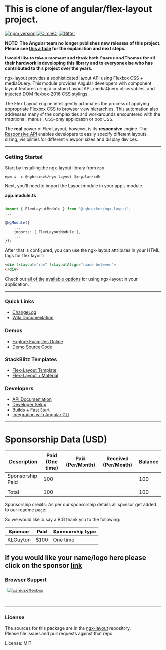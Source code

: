# This is clone of angular/flex-layout project.

[![npm version](https://badge.fury.io/js/%40ngbracket%2Fngx-layout.svg)](https://www.npmjs.com/package/@ngbracket/ngx-layout)
[![CircleCI](https://dl.circleci.com/status-badge/img/gh/ngbracket/ngx-layout/tree/main.svg?style=svg)](https://dl.circleci.com/status-badge/redirect/gh/ngbracket/ngx-layout/tree/main)
[![Gitter](https://badges.gitter.im/angular/flex-layout.svg)](https://gitter.im/angular/flex-layout)

**NOTE: The Angular team no longer publishes new releases of this project. Please see [this article](https://medium.com/@caerus.karu/farewell-flex-layout-aaa567023769) for the explanation and next steps.**

**I would like to take a moment and thank both Caerus and Thomas for all their hardwork in developing this library and to everyone else who has contributed to this project over the years.**

ngx-layout provides a sophisticated layout API using Flexbox CSS + mediaQuery.
This module provides Angular developers with component layout features using a
custom Layout API, mediaQuery observables, and injected DOM flexbox-2016 CSS stylings.

The Flex Layout engine intelligently automates the process of applying appropriate
Flexbox CSS to browser view hierarchies. This automation also addresses many of the
complexities and workarounds encountered with the traditional, manual, CSS-only application of box CSS.

The **real** power of Flex Layout, however, is its **responsive** engine. The
[Responsive API](https://github.com/ngbracket/ngx-layout/wiki/Responsive-API) enables developers to easily specify
different layouts, sizing, visibilities for different viewport sizes and display devices.

---
### Getting Started

Start by installing the ngx-layout library from `npm`

`npm i -s @ngbracket/ngx-layout @angular/cdk`

Next, you'll need to import the Layout module in your app's module.

**app.module.ts**

```ts

import { FlexLayoutModule } from '@ngbracket/ngx-layout';
...

@NgModule({
    ...
    imports: [ FlexLayoutModule ],
    ...
});
```

After that is configured, you can use the ngx-layout attributes in your HTML tags for flex layout:
```html
<div fxLayout="row" fxLayoutAlign="space-between">
</div>
```

Check out [all of the available options](https://github.com/ngbracket/ngx-layout/wiki/Declarative-API-Overview) for using ngx-layout in your application.

---

### Quick Links

*  [ChangeLog](https://github.com/ngbracket/ngx-layout/blob/main/CHANGELOG.md)
*  [Wiki Documentation](https://github.com/ngbracket/ngx-layout/wiki)

### Demos

*  [Explore Examples Online](https://tburleson-layouts-demos.firebaseapp.com/)
*  [Demo Source Code](https://github.com/ngbracket/ngx-layout/blob/main/src/apps/demo-app/src/app/app.module.ts)

### StackBlitz Templates

  *  [Flex-Layout Template](https://stackblitz.com/edit/flex-layout-seed)
  *  [Flex-Layout + Material](https://stackblitz.com/edit/flex-layout-material-seed)

### Developers

*  [API Documentation](https://github.com/ngbracket/ngx-layout/wiki/API-Documentation)
*  [Developer Setup](https://github.com/ngbracket/ngx-layout/wiki/Developer-Setup)
*  [Builds + Fast Start](https://github.com/ngbracket/ngx-layout/wiki/Fast-Starts)
*  [Integration with Angular CLI](https://github.com/ngbracket/ngx-layout/wiki/Using-Angular-CLI)

----

# Sponsorship Data (USD)

| Description          | Paid (One time)  |Paid (Per/Month) | Received (Per/Month) | Balance |
|----------------------|------------------|-----------------|----------------------|---------|
| Sponsorship Paid     |100               |                 |                      |100      |
|                      |                  |                 |                      |         |
| Total                |100               |                 |                      |100      |

Sponsorship credits:
As per our sponsorship details all sponsor get added to our readme page:

So we would like to say a BIG thank you to the following:

| Sponsor          | Paid  | Sponsorship type |
|------------------|-------|------------------|
|KLGuyton          |$100   |One time

If you would like your name/logo here please click on the sponsor [link](https://github.com/sponsors/ngbracket)
----

### Browser Support
&nbsp;
<a href="http://caniuse.com/#feat=flexbox" target="_blank">
![caniuseflexbox](https://cloud.githubusercontent.com/assets/210413/21288118/917e3faa-c440-11e6-9b08-28aff590c7ae.png)
</a>

<br/>

---

### License

The sources for this package are in the [ngx-layout](https://github.com/ngbracket/ngx-layout) repository. <br/>
Please file issues and pull requests against that repo.

License: MIT
